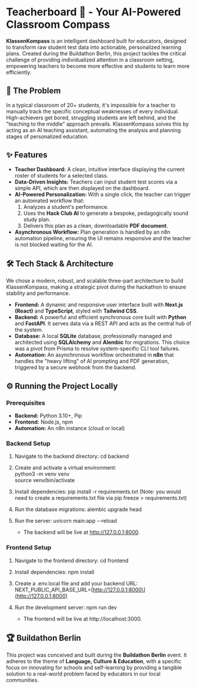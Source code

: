 # **Teacherboard 🧭 \- Your AI-Powered Classroom Compass**

**KlassenKompass** is an intelligent dashboard built for educators, designed to transform raw student test data into actionable, personalized learning plans. Created during the Buildathon Berlin, this project tackles the critical challenge of providing individualized attention in a classroom setting, empowering teachers to become more effective and students to learn more efficiently.

## **🚀 The Problem**

In a typical classroom of 20+ students, it's impossible for a teacher to manually track the specific conceptual weaknesses of every individual. High-achievers get bored, struggling students are left behind, and the "teaching to the middle" approach prevails. KlassenKompass solves this by acting as an AI teaching assistant, automating the analysis and planning stages of personalized education.

## **✨ Features**

* **Teacher Dashboard:** A clean, intuitive interface displaying the current roster of students for a selected class.  
* **Data-Driven Insights:** Teachers can input student test scores via a simple API, which are then displayed on the dashboard.  
* **AI-Powered Personalization:** With a single click, the teacher can trigger an automated workflow that:  
  1. Analyzes a student's performance.  
  2. Uses the **Hack Club AI** to generate a bespoke, pedagogically sound study plan.  
  3. Delivers this plan as a clean, downloadable **PDF document**.  
* **Asynchronous Workflow:** Plan generation is handled by an n8n automation pipeline, ensuring the UI remains responsive and the teacher is not blocked waiting for the AI.

## **🛠️ Tech Stack & Architecture**

We chose a modern, robust, and scalable three-part architecture to build KlassenKompass, making a strategic pivot during the hackathon to ensure stability and performance.

* **Frontend:** A dynamic and responsive user interface built with **Next.js (React)** and **TypeScript**, styled with **Tailwind CSS**.  
* **Backend:** A powerful and efficient synchronous core built with **Python** and **FastAPI**. It serves data via a REST API and acts as the central hub of the system.  
* **Database:** A local **SQLite** database, professionally managed and architected using **SQLAlchemy** and **Alembic** for migrations. This choice was a pivot from Prisma to resolve system-specific CLI tool failures.  
* **Automation:** An asynchronous workflow orchestrated in **n8n** that handles the "heavy lifting" of AI prompting and PDF generation, triggered by a secure webhook from the backend.

## **⚙️ Running the Project Locally**

### **Prerequisites**

* **Backend:** Python 3.10+, Pip  
* **Frontend:** Node.js, npm  
* **Automation:** An n8n instance (cloud or local)

### **Backend Setup**

1. Navigate to the backend directory: cd backend  
2. Create and activate a virtual environment:  
   python3 \-m venv venv  
   source venv/bin/activate

3. Install dependencies: pip install \-r requirements.txt (Note: you would need to create a requirements.txt file via pip freeze \> requirements.txt)  
4. Run the database migrations: alembic upgrade head  
5. Run the server: uvicorn main:app \--reload  
   * The backend will be live at http://127.0.0.1:8000.

### **Frontend Setup**

1. Navigate to the frontend directory: cd frontend  
2. Install dependencies: npm install  
3. Create a .env.local file and add your backend URL:  
   NEXT\_PUBLIC\_API\_BASE\_URL=\[http://127.0.0.1:8000\](http://127.0.0.1:8000)

4. Run the development server: npm run dev  
   * The frontend will be live at http://localhost:3000.

## **🏆 Buildathon Berlin**

This project was conceived and built during the **Buildathon Berlin** event. It adheres to the theme of **Language, Culture & Education**, with a specific focus on innovating for schools and self-learning by providing a tangible solution to a real-world problem faced by educators in our local communities.